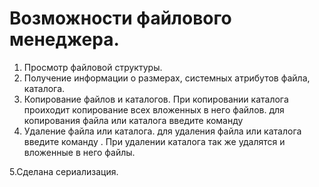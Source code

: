 # Возможности файлового менеджера.
1. Просмотр файловой структуры.
2. Получение информации о размерах, системных атрибутов файла, каталога.
3. Копирование файлов и каталогов. При копировании каталога проиходит копирование всех вложенных в него файлов.
 для копирования файла или каталога введите команду <cp>
4. Удаление файла или каталога.
 для удаления файла или каталога введите команду <delete>. При удалении каталога так же удалятся и вложенные в него файлы.

5.Сделана сериализация.
